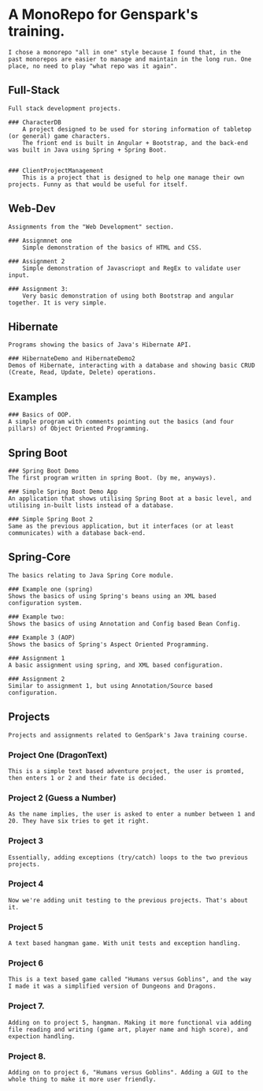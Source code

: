 
# A MonoRepo for Genspark's training.
	I chose a monorepo "all in one" style because I found that, in the past monorepos are easier to manage and maintain in the long run. One place, no need to play "what repo was it again".
	
	
## Full-Stack
	Full stack development projects.
	
	### CharacterDB
		A project designed to be used for storing information of tabletop (or general) game characters.
		The friont end is built in Angular + Bootstrap, and the back-end was built in Java using Spring + Spring Boot.
		
		
	### ClientProjectManagement
		This is a project that is designed to help one manage their own projects. Funny as that would be useful for itself.
		
		

## Web-Dev
	Assignments from the "Web Development" section.
	
	### Assignmnet one
		Simple demonstration of the basics of HTML and CSS.
		
	### Assignment 2
		Simple demonstration of Javascriopt and RegEx to validate user input.
		
	### Assignment 3:
		Very basic demonstration of using both Bootstrap and angular together. It is very simple.
	
	
## Hibernate
	Programs showing the basics of Java's Hibernate API. 
	
	### HibernateDemo and HibernateDemo2
	Demos of Hibernate, interacting with a database and showing basic CRUD (Create, Read, Update, Delete) operations.
	
	
## Examples
	### Basics of OOP.
	A simple program with comments pointing out the basics (and four pillars) of Object Oriented Programming. 


## Spring Boot
	### Spring Boot Demo
	The first program written in spring Boot. (by me, anyways). 
	
	### Simple Spring Boot Demo App
	An application that shows utilising Spring Boot at a basic level, and utilising in-built lists instead of a database.
	
	### Simple Spring Boot 2
	Same as the previous application, but it interfaces (or at least communicates) with a database back-end.


## Spring-Core
	The basics relating to Java Spring Core module.
	
	### Example one (spring)
	Shows the basics of using Spring's beans using an XML based configuration system.
		
	### Example two:
	Shows the basics of using Annotation and Config based Bean Config.
	
	### Example 3 (AOP)
	Shows the basics of Spring's Aspect Oriented Programming.
	
	### Assignment 1
	A basic assignment using spring, and XML based configuration.
	
	### Assignment 2
	Similar to assignment 1, but using Annotation/Source based configuration. 
	
	

## Projects
	Projects and assignments related to GenSpark's Java training course.

### Project One (DragonText)
	This is a simple text based adventure project, the user is promted, then enters 1 or 2 and their fate is decided.
	
### Project 2 (Guess a Number)
	As the name implies, the user is asked to enter a number between 1 and 20. They have six tries to get it right.
	
### Project 3
	Essentially, adding exceptions (try/catch) loops to the two previous projects.
	
### Project 4
	Now we're adding unit testing to the previous projects. That's about it.
	
### Project 5
	A text based hangman game. With unit tests and exception handling.
	
### Project 6
	This is a text based game called "Humans versus Goblins", and the way I made it was a simplified version of Dungeons and Dragons.
	
### Project 7.
	Adding on to project 5, hangman. Making it more functional via adding file reading and writing (game art, player name and high score), and expection handling.
	
### Project 8.
	Adding on to project 6, "Humans versus Goblins". Adding a GUI to the whole thing to make it more user friendly.